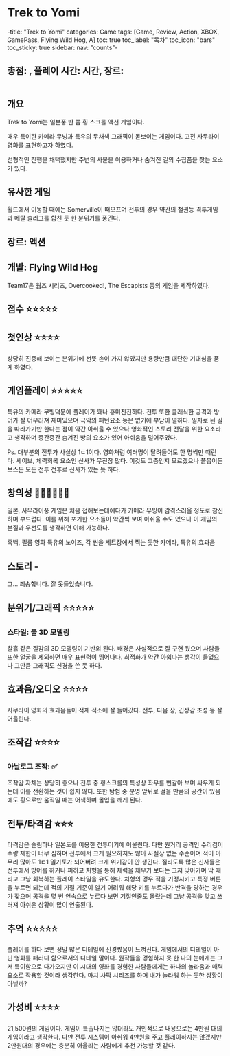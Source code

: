 # Trek to Yomi

-title: "Trek to Yomi"
categories: Game
tags: [Game, Review, Action, XBOX, GamePass, Flying Wild Hog, A]
toc: true
toc_label: "목차"
toc_icon: "bars"
toc_sticky: true
sidebar:
  nav: "counts"-

## 총점: , 플레이 시간: 시간, 장르:

![]()

## 개요

Trek to Yomi는 일본풍 반 쯤 횡 스크롤 액션 게임이다.

매우 특이한 카메라 무빙과 특유의 무채색 그래픽이 돋보이는 게임이다. 고전 사무라이 영화를 표현하고자 하였다.

선형적인 진행을 채택했지만 주변의 사물을 이용하거나 숨겨진 길의 수집품을 찾는 요소가 있다.

## 유사한 게임

월드에서 이동할 때에는 Somerville이 떠오프며 전투의 경우 약간의 철권등 격투게임과 메탈 슬러그를 합친 듯 한 분위기를 풍긴다.

## 장르: 액션

## 개발: Flying Wild Hog

Team17은 웜즈 시리즈, Overcooked!, The Escapists 등의 게임을 제작하였다.

## 점수 ⭐⭐⭐⭐⭐

## 첫인상 ⭐⭐⭐⭐

상당히 진중해 보이는 분위기에 선뜻 손이 가지 않았지만 용량만큼 대단한 기대심을 품게 하였다.

## 게임플레이 ⭐⭐⭐⭐⭐

특유의 카메라 무빙덕분에 플레이가 꽤나 흥미진진하다. 전투 또한 클래식한 공격과 방어가 잘 어우러져 재미있으며 극악의 패턴요소 등은 없기에 부담이 덜하다. 일자로 된 길을 따라가기만 한다는 점이 약간 아쉬울 수 있으나 영화적인 스토리 전달을 위한 요소라고 생각하며 중간중간 숨겨진 방의 요소가 있어 아쉬움을 덜어주었다.

Ps. 대부분의 전투가 사실상 1ㄷ1이다. 영화처럼 여러명이 달려들어도 한 명씩만 때린다. 세이브, 체력회복 요소인 신사가 무진장 많다. 이것도 고증인지 모르겠으나 쫄몹이든 보스든 모든 전투 전후로 신사가 있는 듯 하다.

## 창의성 💎💎💎💎💎💎

일본, 사무라이풍 게임은 처음 접해보는데에다가 카메라 무빙이 감격스러울 정도로 참신하며 부드럽다. 이를 위해 포기한 요소들이 약간씩 보여 아쉬울 수도 있으나 이 게임의 본질과 우선도를 생각하면 이해 가능하다.

흑백, 필름 영화 특유의 노이즈, 각 씬을 세트장에서 찍는 듯한 카메라, 특유의 효과음

## 스토리 -

그… 죄송합니다. 잘 못들었습니다.

## 분위기/그래픽 ⭐⭐⭐⭐⭐

### 스타일: 풀 3D 모델링

찰흙 같은 질감의 3D 모델링이 기반외 된다. 배경은 사실적으로 잘 구현 됬으며 사람들 또한 얼굴을 제외하면 매우 표현력이 뛰어나다. 최적화가 약간 아쉽다는 생각이 들었으나 그만큼 그래픽도 신경을 쓴 듯 하다.

## 효과음/오디오 ⭐⭐⭐⭐

사무라이 영화의 효과음들이 적재 적소에 잘 들어갔다. 전투, 다음 장, 긴장감 조성 등 잘 어울린다.

## 조작감 ⭐⭐⭐⭐

### 아날로그 조작: ✅

조작감 자체는 상당히 좋으나 전투 중 횡스크롤의 특성상 좌우를 번갈아 보며 싸우게 되는데 이를 전환하는 것이 쉽지 않다. 또한 탐험 중 분명 앞뒤로 걸을 만큼의 공간이 있음에도 횡으로만 움직일 때는 어색하며 몰입을 깨게 된다.

## 전투/타격감 ⭐⭐⭐

타격감은 슬림하나 일본도를 이용한 전투이기에 어울린다. 다만 원거리 공격인 수리검이 수량 제한이 너무 심하며 전투에서 크게 필요하지도 않아 사실상 없는 수준이며 적이 아무리 많아도 1ㄷ1 일기토가 되어버려 크게 위기감이 안 생긴다. 질리도록 많은 신사들은 전투에서 방어를 하거나 피하고 처형을 통해 체력을 채우기 보다는 그저 맞아가며 막 때리고 그냥 회복하는 플레이 스타일을 유도한다. 처형의 경우 적을 기정시키고 특정 버튼을 누르면 되는데 적의 기절 기준이 알기 어려워 해당 키를 누르다가 반격을 당하는 경우가 잦으며 공격을 몇 번 연속으로 누르다 보면 기절인줄도 몰랐는데 그냥 공격을 맞고 쓰러져 아쉬운 상황이 많이 연출된다.

## 추억 ⭐⭐⭐⭐⭐

플레이를 하다 보면 정말 많은 디테일에 신경썼음이 느껴진다. 게임에서의 디테일이 아닌 영화를 패러디 함으로서의 디테일 말이다. 원작들을 경험하지 못 한 나의 눈에게는 그저 특이함으로 다가오지만 이 시대의 영화를 경험한 사람들에게는 하나의 놀라움과 매력 요소로 작용할 것이라 생각한다. 마치 사팍 시리즈를 하며 내가 놀라워 하는 듯한 상황이 아닐까?

## 가성비 ⭐⭐⭐⭐

21,500원의 게임이다. 게임이 특출나지는 않더라도 개인적으로 내용으로는 4만원 대의 게임이라고 생각한다. 다만 전투 시스템이 아쉬워 4만원을 주고 플레이하지는 않겠지만 2만원대의 경우에는 충분히 어울리는 사람에게 추천 가능할 것 같다.